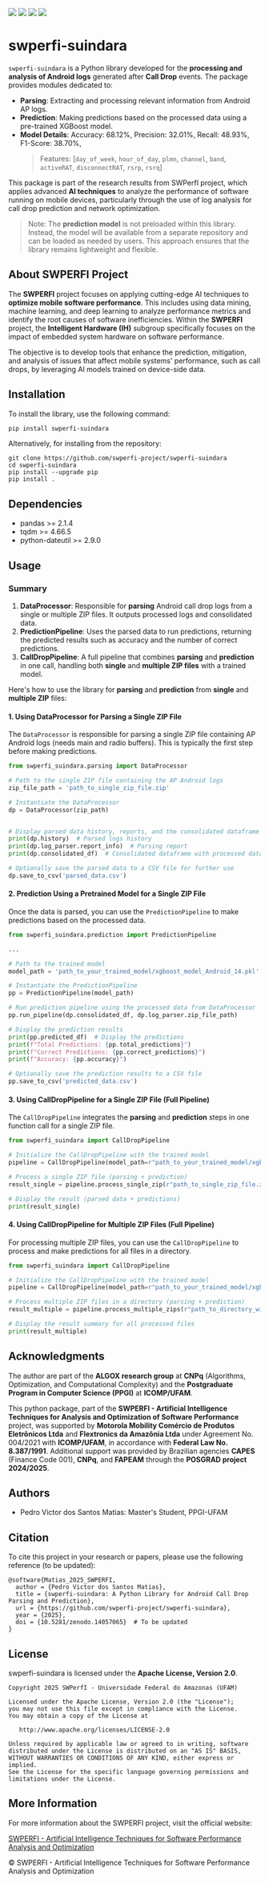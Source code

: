 [![](https://img.shields.io/pypi/v/swperfi-suindara?style=for-the-badge)](https://pypi.org/project/swperfi-suindara) [![](https://img.shields.io/pypi/l/swperfi-suindara?style=for-the-badge)](https://github.com/swperfi-project/swperfi-suindara/blob/main/LICENSE) [![](https://img.shields.io/badge/GitHub-100000?style=for-the-badge&logo=github&logoColor=white)](https://github.com/swperfi-project/swperfi-suindara) [![](https://img.shields.io/badge/-Documentation-fe9c22?style=for-the-badge&link=https%3A%2F%2Fyour_documentation_url)](https://your_documentation_url)

# swperfi-suindara

`swperfi-suindara` is a Python library developed for the **processing and analysis of Android logs** generated after **Call Drop** events. The package provides modules dedicated to:

- **Parsing**: Extracting and processing relevant information from Android AP logs.
- **Prediction**: Making predictions based on the processed data using a pre-trained XGBoost model.
- **Model Details**: Accuracy: 68.12%, Precision: 32.01%, Recall: 48.93%, F1-Score: 38.70%, 
    > Features: [`day_of_week`, `hour_of_day`, `plmn`, `channel`, `band`, `activeRAT`, `disconnectRAT`, `rsrp`, `rsrq`]

This package is part of the  research results from SWPerfI project, which applies advanced **AI techniques** to analyze the performance of software running on mobile devices, particularly through the use of log analysis for call drop prediction and network optimization.

> Note: The **prediction model** is not preloaded within this library. Instead, the model will be available from a separate repository and can be loaded as needed by users. This approach ensures that the library remains lightweight and flexible.

## About SWPERFI Project

The **SWPERFI** project focuses on applying cutting-edge AI techniques to **optimize mobile software performance**. This includes using data mining, machine learning, and deep learning to analyze performance metrics and identify the root causes of software inefficiencies. Within the **SWPERFI** project, the **Intelligent Hardware (IH)** subgroup specifically focuses on the impact of embedded system hardware on software performance.

The objective is to develop tools that enhance the prediction, mitigation, and analysis of issues that affect mobile systems' performance, such as call drops, by leveraging AI models trained on device-side data.

## Installation

To install the library, use the following command:

```bash
pip install swperfi-suindara

```

Alternatively, for installing from the repository:

```
git clone https://github.com/swperfi-project/swperfi-suindara
cd swperfi-suindara
pip install --upgrade pip
pip install .

```

Dependencies
------------

-   pandas >= 2.1.4
-   tqdm >= 4.66.5
-   python-dateutil >= 2.9.0

Usage
-----

### Summary

1.  **DataProcessor**: Responsible for **parsing** Android call drop logs from a single or multiple ZIP files. It outputs processed logs and consolidated data.
2.  **PredictionPipeline**: Uses the parsed data to run predictions, returning the predicted results such as accuracy and the number of correct predictions.
3.  **CallDropPipeline**: A full pipeline that combines **parsing** and **prediction** in one call, handling both **single** and **multiple ZIP files** with a trained model.

Here's how to use the library for **parsing** and **prediction** from **single** and **multiple ZIP** files:

#### 1\. **Using DataProcessor for Parsing a Single ZIP File**

The `DataProcessor` is responsible for parsing a single ZIP file containing AP Android logs (needs main and radio buffers). This is typically the first step before making predictions.

```python
from swperfi_suindara.parsing import DataProcessor

# Path to the single ZIP file containing the AP Android logs
zip_file_path = 'path_to_single_zip_file.zip'

# Instantiate the DataProcessor
dp = DataProcessor(zip_path)


# Display parsed data history, reports, and the consolidated dataframe
print(dp.history)  # Parsed logs history
print(dp.log_parser.report_info)  # Parsing report
print(dp.consolidated_df)  # Consolidated dataframe with processed data

# Optionally save the parsed data to a CSV file for further use
dp.save_to_csv('parsed_data.csv')

```

#### 2\. **Prediction Using a Pretrained Model for a Single ZIP File**

Once the data is parsed, you can use the `PredictionPipeline` to make predictions based on the processed data.

```python
from swperfi_suindara.prediction import PredictionPipeline

...

# Path to the trained model
model_path = 'path_to_your_trained_model/xgboost_model_Android_14.pkl'

# Instantiate the PredictionPipeline
pp = PredictionPipeline(model_path)

# Run prediction pipeline using the processed data from DataProcessor
pp.run_pipeline(dp.consolidated_df, dp.log_parser.zip_file_path)

# Display the prediction results
print(pp.predicted_df)  # Display the predictions
print(f"Total Predictions: {pp.total_predictions}")
print(f"Correct Predictions: {pp.correct_predictions}")
print(f"Accuracy: {pp.accuracy}")

# Optionally save the prediction results to a CSV file
pp.save_to_csv('predicted_data.csv')

```

#### 3\. **Using CallDropPipeline for a Single ZIP File (Full Pipeline)**

The `CallDropPipeline` integrates the **parsing** and **prediction** steps in one function call for a single ZIP file.

```python
from swperfi_suindara import CallDropPipeline

# Initialize the CallDropPipeline with the trained model
pipeline = CallDropPipeline(model_path=r"path_to_your_trained_model/xgboost_model_Android_14.pkl")

# Process a single ZIP file (parsing + prediction)
result_single = pipeline.process_single_zip(r"path_to_single_zip_file.zip")

# Display the result (parsed data + predictions)
print(result_single)

```


#### 4\. **Using CallDropPipeline for Multiple ZIP Files (Full Pipeline)**

For processing multiple ZIP files, you can use the `CallDropPipeline` to process and make predictions for all files in a directory.

```python
from swperfi_suindara import CallDropPipeline

# Initialize the CallDropPipeline with the trained model
pipeline = CallDropPipeline(model_path=r"path_to_your_trained_model/xgboost_model_Android_14.pkl")

# Process multiple ZIP files in a directory (parsing + prediction)
result_multiple = pipeline.process_multiple_zips(r"path_to_directory_with_zips")

# Display the result summary for all processed files
print(result_multiple)

```



Acknowledgments
---------------

The author are part of the **ALGOX research group** at **CNPq** (Algorithms, Optimization, and Computational Complexity) and the **Postgraduate Program in Computer Science (PPGI)** at **ICOMP/UFAM**.

This python package, part of the **SWPERFI - Artificial Intelligence Techniques for Analysis and Optimization of Software Performance** project, was supported by **Motorola Mobility Comércio de Produtos Eletrônicos Ltda** and **Flextronics da Amazônia Ltda** under Agreement No. 004/2021 with **ICOMP/UFAM**, in accordance with **Federal Law No. 8.387/1991**. Additional support was provided by Brazilian agencies **CAPES** (Finance Code 001), **CNPq**, and **FAPEAM** through the **POSGRAD project 2024/2025**.

Authors
-------

-   Pedro Victor dos Santos Matias: Master's Student, PPGI-UFAM

Citation
--------

To cite this project in your research or papers, please use the following reference (to be updated):

```
@software{Matias_2025_SWPERFI,
  author = {Pedro Victor dos Santos Matias},
  title = {swperfi-suindara: A Python Library for Android Call Drop Parsing and Prediction},
  url = {https://github.com/swperfi-project/swperfi-suindara},
  year = {2025},
  doi = {10.5281/zenodo.14057065}  # To be updated
}

```

License
-------

swperfi-suindara is licensed under the **Apache License, Version 2.0**.

```
Copyright 2025 SWPerfI - Universidade Federal do Amazonas (UFAM)

Licensed under the Apache License, Version 2.0 (the "License");
you may not use this file except in compliance with the License.
You may obtain a copy of the License at

   http://www.apache.org/licenses/LICENSE-2.0

Unless required by applicable law or agreed to in writing, software
distributed under the License is distributed on an "AS IS" BASIS,
WITHOUT WARRANTIES OR CONDITIONS OF ANY KIND, either express or implied.
See the License for the specific language governing permissions and
limitations under the License.

```

## More Information

For more information about the SWPERFI project, visit the official website:

[SWPERFI - Artificial Intelligence Techniques for Software Performance Analysis and Optimization](https://swperfi.icomp.ufam.edu.br)

© SWPERFI - Artificial Intelligence Techniques for Software Performance Analysis and Optimization


